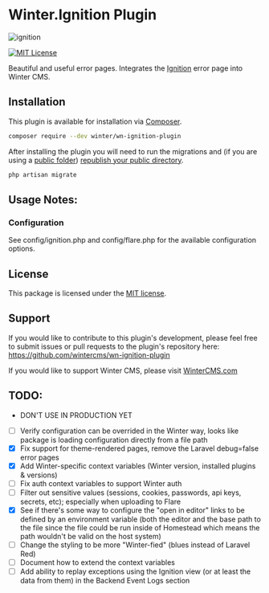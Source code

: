 # Winter.Ignition Plugin

![ignition](https://flareapp.io/images/docs/ignition.jpg)

[![MIT License](https://img.shields.io/badge/license-MIT-blue.svg)](https://github.com/wintercms/wn-battlesnake-plugin/blob/main/LICENSE)

Beautiful and useful error pages. Integrates the [Ignition](https://flareapp.io/docs/ignition/introducing-ignition/overview) error page into Winter CMS.

## Installation

This plugin is available for installation via [Composer](http://getcomposer.org/).

```bash
composer require --dev winter/wn-ignition-plugin
```

After installing the plugin you will need to run the migrations and (if you are using a [public folder](https://wintercms.com/docs/develop/docs/setup/configuration#using-a-public-folder)) [republish your public directory](https://wintercms.com/docs/develop/docs/console/setup-maintenance#mirror-public-files).

```bash
php artisan migrate
```

## Usage Notes:

### Configuration

See config/ignition.php and config/flare.php for the available configuration options.

## License

This package is licensed under the [MIT license](https://github.com/wintercms/wn-ignition-plugin/blob/master/LICENSE.txt).

## Support

If you would like to contribute to this plugin's development, please feel free to submit issues or pull requests to the plugin's repository here: https://github.com/wintercms/wn-ignition-plugin

If you would like to support Winter CMS, please visit [WinterCMS.com](https://wintercms.com/support)


## TODO:
- DON'T USE IN PRODUCTION YET
- [ ] Verify configuration can be overrided in the Winter way, looks like package is loading configuration directly from a file path
- [x] Fix support for theme-rendered pages, remove the Laravel debug=false error pages
- [x] Add Winter-specific context variables (Winter version, installed plugins & versions)
- [ ] Fix auth context variables to support Winter auth
- [ ] Filter out sensitive values (sessions, cookies, passwords, api keys, secrets, etc); especially when uploading to Flare
- [x] See if there's some way to configure the "open in editor" links to be defined by an environment variable (both the editor and the base path to the file since the file could be run inside of Homestead which means the path wouldn't be valid on the host system)
- [ ] Change the styling to be more "Winter-fied" (blues instead of Laravel Red)
- [ ] Document how to extend the context variables
- [ ] Add ability to replay exceptions using the Ignition view (or at least the data from them) in the Backend Event Logs section
